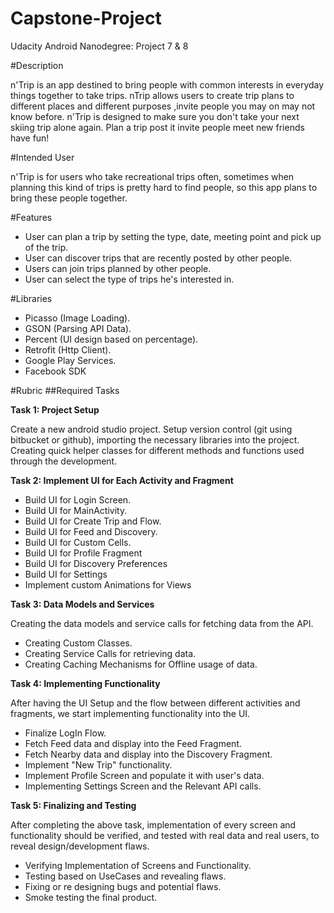 # Capstone-Project

Udacity Android Nanodegree: Project 7 & 8

#Description

n'Trip is an app destined to bring people with common interests in everyday things together to take trips. nTrip allows users to create trip plans to different places and different purposes ,invite people you may on may not know before. n'Trip is designed to make sure you don't take your next skiing trip alone again. Plan a trip post it invite people meet new friends have fun!

#Intended User

n'Trip is for users who take recreational trips often, sometimes when planning this kind of trips is pretty hard to find people, so this app plans to bring these people together.

#Features

<ul>
<li>User can plan a trip by setting the type, date, meeting point and pick up of the trip.</li>
<li>User can discover trips that are recently posted by other people.</li>
<li>Users can join trips planned by other people.</li>
<li>User can select the type of trips he's interested in.</li>
</ul>

#Libraries

<ul>
<li>Picasso (Image Loading).</li>
<li>GSON (Parsing API Data).</li>
<li>Percent (UI design based on percentage).</li>
<li>Retrofit (Http Client).</li>
<li>Google Play Services.</li>
<li>Facebook SDK</li>
</ul>

#Rubric
##Required Tasks

<b>Task 1: Project Setup</b>

Create a new android studio project. Setup version control (git using bitbucket or github), importing the necessary libraries into the project. Creating quick helper classes for different methods and functions used through the development.

<b>Task 2: Implement UI for Each Activity and Fragment</b>

<ul>
<li>Build UI for Login Screen.</li>
<li>Build UI for MainActivity.</li>
<li>Build UI for Create Trip and Flow.</li>
<li>Build UI for Feed and Discovery.</li>
<li>Build UI for Custom Cells.</li>
<li>Build UI for Profile Fragment</li>
<li>Build UI for Discovery Preferences</li>
<li>Build UI for Settings</li>
<li>Implement custom Animations for Views</li>
</ul>

<b>Task 3: Data Models and Services</b>

Creating the data models and service calls for fetching data from the API.

<ul>
<li>Creating Custom Classes.</li>
<li>Creating Service Calls for retrieving data.</li>
<li>Creating Caching Mechanisms for Offline usage of data.</li>
</ul>

<b>Task 4: Implementing Functionality</b>

After having the UI Setup and the flow between different activities and fragments, we start
implementing functionality into the UI.

<ul>
<li>Finalize Log­In Flow.</li>
<li>Fetch Feed data and display into the Feed Fragment.</li>
<li>Fetch Nearby data and display into the Discovery Fragment.</li>
<li>Implement "New Trip" functionality.</li>
<li>Implement Profile Screen and populate it with user's data.</li>
<li>Implementing Settings Screen and the Relevant API calls.</li>
</ul>

<b>Task 5: Finalizing and Testing</b>

After completing the above task, implementation of every screen and functionality should be
verified, and tested with real data and real users, to reveal design/development flaws.

<ul>
<li>Verifying Implementation of Screens and Functionality.</li>
<li>Testing based on Use­Cases and revealing flaws.</li>
<li>Fixing or re designing bugs and potential flaws.</li>
<li>Smoke testing the final product.</li>
</ul>




